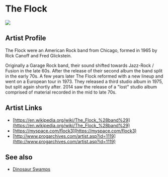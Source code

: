 # The Flock

![](../../asssets/artists/The_Flock.png)

## Artist Profile

The Flock were an American Rock band from Chicago, formed in 1965 by Rick Canoff and Fred Glickstein.

Originally a Garage Rock band, their sound shifted towards Jazz-Rock / Fusion in the late 60s. After the release of their second album the band split in the early 70s.
A few years later The Flock reformed with a new lineup and went on a European tour in 1973. They released a third studio album in 1975, but split again shortly after.
2014 saw the release of a "lost" studio album comprised of material recorded in the mid to late 70s.

## Artist Links

- [https://en.wikipedia.org/wiki/The_Flock_%28band%29](https://en.wikipedia.org/wiki/The_Flock_%28band%29)
- [https://myspace.com/flock3](https://myspace.com/flock3)
- [http://www.progarchives.com/artist.asp?id=1119](http://www.progarchives.com/artist.asp?id=1119)


## See also

- [Dinosaur Swamps](The_Flock-Dinosaur_Swamps.md)
